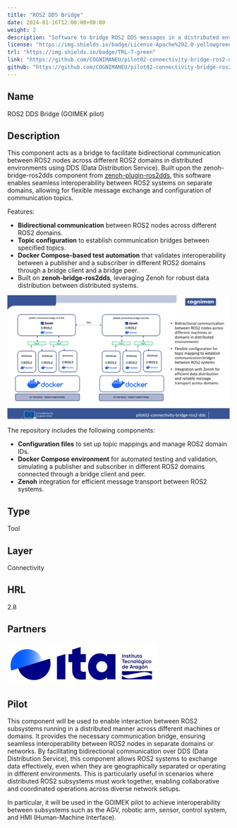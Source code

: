 ```yaml
---
title: "ROS2 DDS Bridge"
date: 2024-01-16T12:00:00+00:00
weight: 2
description: "Software to bridge ROS2 DDS messages in a distributed environment"
license: "https://img.shields.io/badge/License-Apache%202.0-yellowgreen"
trl: "https://img.shields.io/badge/TRL-7-green"
link: "https://github.com/COGNIMANEU/pilot02-connectivity-bridge-ros2-dds"
github: "https://github.com/COGNIMANEU/pilot02-connectivity-bridge-ros2-dds"
---
```


## Name
ROS2 DDS Bridge (GOIMEK pilot)

## Description

This component acts as a bridge to facilitate bidirectional communication between ROS2 nodes across different ROS2 domains in distributed environments using DDS (Data Distribution Service). Built upon the zenoh-bridge-ros2dds component from [zenoh-plugin-ros2dds](https://github.com/eclipse-zenoh/zenoh-plugin-ros2dds.git), this software enables seamless interoperability between ROS2 systems on separate domains, allowing for flexible message exchange and configuration of communication topics.

Features:
- **Bidirectional communication** between ROS2 nodes across different ROS2 domains.
- **Topic configuration** to establish communication bridges between specified topics.
- **Docker Compose-based test automation** that validates interoperability between a publisher and a subscriber in different ROS2 domains through a bridge client and a bridge peer.
- Built on **zenoh-bridge-ros2dds**, leveraging Zenoh for robust data distribution between distributed systems.

![Component pilot02-connectivity-bridge-ros2-dds](/images/ita/pilot02-connectivity-bridge-ros2-dds.png)

The repository includes the following components:
- **Configuration files** to set up topic mappings and manage ROS2 domain IDs.
- **Docker Compose environment** for automated testing and validation, simulating a publisher and subscriber in different ROS2 domains connected through a bridge client and peer.
- **Zenoh** integration for efficient message transport between ROS2 systems.

## Type
Tool

## Layer
Connectivity

## HRL
2.8

## Partners
![ITA Logo](/images/ita/italogo.jpg)

## Pilot
This component will be used to enable interaction between ROS2 subsystems running in a distributed manner across different machines or domains. It provides the necessary communication bridge, ensuring seamless interoperability between ROS2 nodes in separate domains or networks. By facilitating bidirectional communication over DDS (Data Distribution Service), this component allows ROS2 systems to exchange data effectively, even when they are geographically separated or operating in different environments. This is particularly useful in scenarios where distributed ROS2 subsystems must work together, enabling collaborative and coordinated operations across diverse network setups.

In particular, it will be used in the GOIMEK pilot to achieve interoperability between subsystems such as the AGV, robotic arm, sensor, control system, and HMI (Human-Machine Interface).
